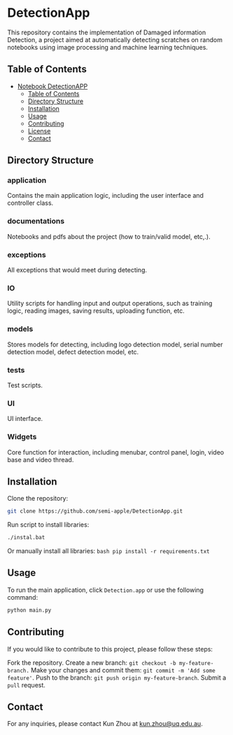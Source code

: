# DetectionApp

This repository contains the implementation of Damaged information Detection, a project aimed at automatically detecting
scratches on random notebooks using image processing and machine learning techniques.

## Table of Contents

- [Notebook DetectionAPP](#notebook-scratch-detection)
    - [Table of Contents](#table-of-contents)
    - [Directory Structure](#directory-structure)
    - [Installation](#installation)
    - [Usage](#usage)
    - [Contributing](#contributing)
    - [License](#license)
    - [Contact](#contact)

## Directory Structure

### application
Contains the main application logic, including the user interface and controller class.

### documentations
Notebooks and pdfs about the project (how to train/valid model, etc,.).

### exceptions
All exceptions that would meet during detecting.

### IO
Utility scripts for handling input and output operations, such as training logic, reading images, saving results, uploading function, etc.

### models
Stores models for detecting, including logo detection model, serial number detection model, defect detection model, etc.

### tests
Test scripts.

### UI
UI interface.

### Widgets
Core function for interaction, including menubar, control panel, login, video base and video thread.

## Installation

Clone the repository:
   ```bash
   git clone https://github.com/semi-apple/DetectionApp.git
   ```
   
Run script to install libraries:
   ```bash
   ./instal.bat
   ```
   
Or manually install all libraries:
    ```bash
    pip install -r requirements.txt
    ```

## Usage
To run the main application, click `Detection.app` or use the following command:
  ```bash
  python main.py
  ```

## Contributing
If you would like to contribute to this project, please follow these steps:

Fork the repository.
Create a new branch: ```git checkout -b my-feature-branch.```
Make your changes and commit them: ```git commit -m 'Add some feature'```.
Push to the branch: ```git push origin my-feature-branch```.
Submit a ```pull``` request.

## Contact

For any inquiries, please contact Kun Zhou at kun.zhou@uq.edu.au.

